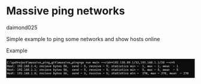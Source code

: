 # Massive ping networks
daimond025

Simple example to ping some networks and show hosts online

Example

![Command Run](https://github.com/daimond025/massive_ping/blob/master/massive_ping/example.png?raw=true)